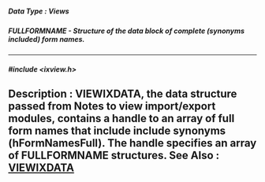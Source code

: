 ##### Data Type : Views
##### FULLFORMNAME - Structure of the data block of complete (synonyms included) form names.
---
##### #include <ixview.h>
**Description :**
VIEWIXDATA, the data structure passed from Notes to view import/export modules, 
contains a handle to an array of full form names that include include synonyms 
(hFormNamesFull).  The handle specifies an array of FULLFORMNAME structures.
**See Also :**
[VIEWIXDATA](D:/md_files/VIEWIXDATA.md)
---

